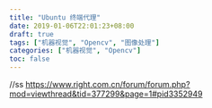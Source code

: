 ```yaml
---
title: "Ubuntu 终端代理"
date: 2019-01-06T22:01:23+08:00
draft: true
tags: ["机器视觉", "Opencv", "图像处理"]
categories: ["机器视觉", "Opencv"]
toc: false
---
```


//ss
https://www.right.com.cn/forum/forum.php?mod=viewthread&tid=377299&page=1#pid3352949
